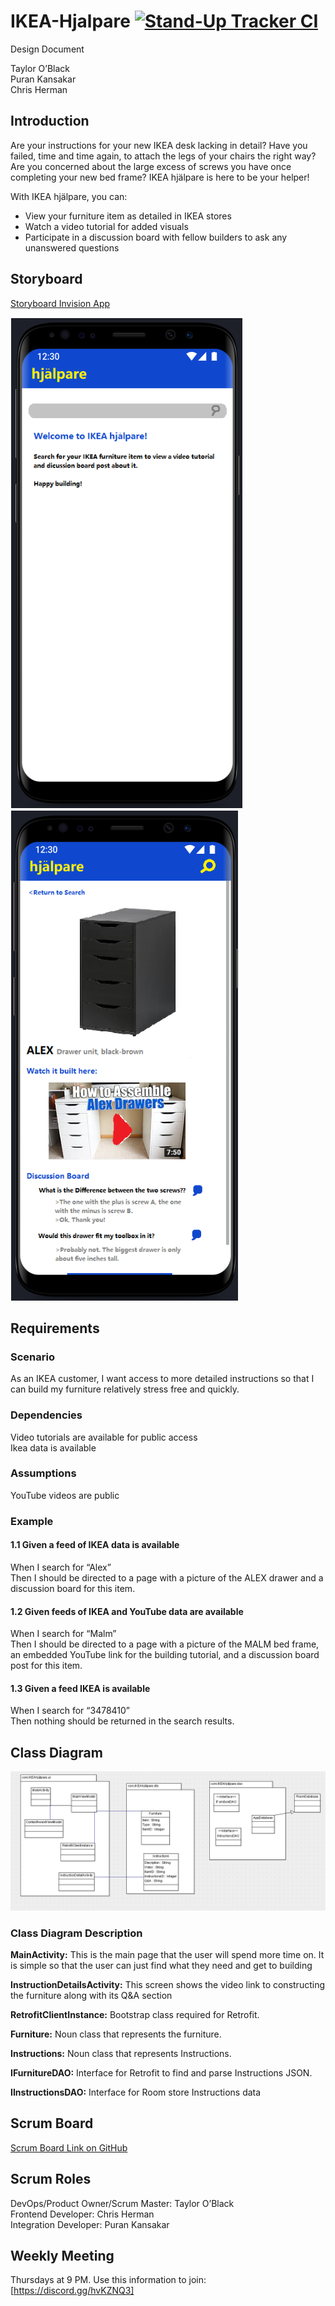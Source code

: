 # IKEA-Hjalpare [![Stand-Up Tracker CI](https://circleci.com/gh/PuranKansakar/IKEA-Hjalpare.svg?style=svg)](https://app.circleci.com/pipelines/github/PuranKansakar/IKEA-Hjalpare)

Design Document

Taylor O’Black\
Puran Kansakar\
Chris Herman

## Introduction

Are your instructions for your new IKEA desk lacking in detail? Have you failed, time and time again, to attach the legs of your chairs the right way? Are you concerned about the large excess of screws you have once completing your new bed frame? IKEA hjälpare is here to be your helper!

With IKEA hjälpare, you can:

- View your furniture item as detailed in IKEA stores
- Watch a video tutorial for added visuals
- Participate in a discussion board with fellow builders to ask any unanswered questions

## Storyboard

[Storyboard Invision App](https://invis.io/YGXI5WF289Q)

![Main search storyboard](images/Screenimage1.PNG)
![ALEX assembly storyboard](images/Screenimage2.PNG)

## Requirements

### Scenario

As an IKEA customer, I want access to more detailed instructions so that I can build my furniture relatively stress free and quickly.

### Dependencies

Video tutorials are available for public access\
Ikea data is available

### Assumptions

YouTube videos are public

### Example

#### 1.1 Given a feed of IKEA data is available

When I search for “Alex”\
Then I should be directed to a page with a picture of the ALEX drawer and a discussion board for this item.

#### 1.2 Given feeds of IKEA and YouTube data are available

When I search for “Malm”\
Then I should be directed to a page with a picture of the MALM bed frame, an embedded YouTube link for the building tutorial, and a
discussion board post for this item.

#### 1.3 Given a feed IKEA is available

When I search for “3478410”\
Then nothing should be returned in the search results.

## Class Diagram

![UML Class Diagram](images/class_diagram.PNG)

### Class Diagram Description

**MainActivity:** This is the main page that the user will spend more time on. It is simple so that the user can just find what they need and get to building

**InstructionDetailsActivity:** This screen shows the video link to constructing the furniture along with its Q&A section

**RetrofitClientInstance:** Bootstrap class required for Retrofit.

**Furniture:** Noun class that represents the furniture.

**Instructions:** Noun class that represents Instructions.

**IFurnitureDAO:** Interface for Retrofit to find and parse Instructions JSON.

**IInstructionsDAO:** Interface for Room store Instructions data

## Scrum Board

[Scrum Board Link on GitHub](https://github.com/orgs/hjalpare/projects/1)

## Scrum Roles

DevOps/Product Owner/Scrum Master: Taylor O’Black\
Frontend Developer: Chris Herman\
Integration Developer: Puran Kansakar

## Weekly Meeting

Thursdays at 9 PM. Use this information to join: [https://discord.gg/hvKZNQ3]
